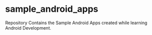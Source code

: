 # sample_android_apps
Repository Contains the Sample Android Apps created while learning Android Development.
